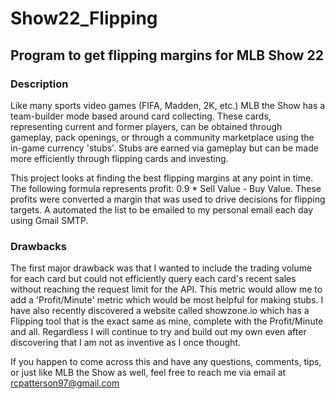 # Show22_Flipping
## Program to get flipping margins for MLB Show 22

### Description
Like many sports video games (FIFA, Madden, 2K, etc.) MLB the Show has a team-builder mode based around card collecting. These cards, representing current and former players, can be obtained through gameplay, pack openings, or through a community marketplace using the in-game currency 'stubs'. Stubs are earned via gameplay but can be made more efficiently through flipping cards and investing.

This project looks at finding the best flipping margins at any point in time. The following formula represents profit: 0.9 * Sell Value - Buy Value. These profits were converted a margin that was used to drive decisions for flipping targets. A automated the list to be emailed to my personal email each day using Gmail SMTP.

### Drawbacks
The first major drawback was that I wanted to include the trading volume for each card but could not efficiently query each card's recent sales without reaching the request limit for the API. This metric would allow me to add a 'Profit/Minute' metric which would be most helpful for making stubs.
I have also recently discovered a website called showzone.io which has a Flipping tool that is the exact same as mine, complete with the Profit/Minute and all. Regardless I will continue to try and build out my own even after discovering that I am not as inventive as I once thought.

If you happen to come across this and have any questions, comments, tips, or just like MLB the Show as well, feel free to reach me via email at rcpatterson97@gmail.com 
